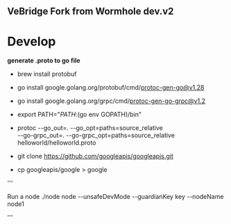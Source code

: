 
## VeBridge Fork from Wormhole dev.v2 ## 

# Develop
**generate .proto to go file**

- brew install protobuf

- go install google.golang.org/protobuf/cmd/protoc-gen-go@v1.28

- go install google.golang.org/grpc/cmd/protoc-gen-go-grpc@v1.2

- export PATH="$PATH:$(go env GOPATH)/bin"

- protoc --go_out=. --go_opt=paths=source_relative \
    --go-grpc_out=. --go-grpc_opt=paths=source_relative \
    helloworld/helloworld.proto


- git clone https://github.com/googleapis/googleapis.git       

- cp googleapis/google > google


'''

Run a node 
./node node --unsafeDevMode --guardianKey key --nodeName node1

'''